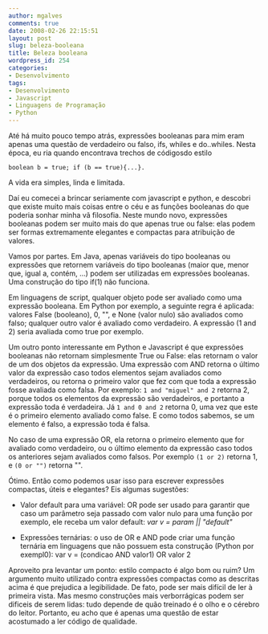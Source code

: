 ```yaml
---
author: mgalves
comments: true
date: 2008-02-26 22:15:51
layout: post
slug: beleza-booleana
title: Beleza booleana
wordpress_id: 254
categories:
- Desenvolvimento
tags:
- Desenvolvimento
- Javascript
- Linguagens de Programação
- Python
---
```


Até há muito pouco tempo atrás, expressões booleanas para mim eram apenas uma questão de verdadeiro ou falso, ifs, whiles e do..whiles. Nesta época, eu ria quando encontrava trechos de códigosdo estilo

`boolean b = true; if (b == true){...}.`

A vida era simples, linda e limitada.

Daí eu comecei a brincar seriamente com javascript e python, e descobri que existe muito mais coisas entre o céu e as funções booleanas do que poderia sonhar minha vã filosofia. Neste mundo novo, expressões booleanas podem ser muito mais do que apenas true ou false: elas podem ser formas extremamente elegantes e compactas para atribuição de valores.

Vamos por partes. Em Java, apenas variáveis do tipo booleanas ou expressões que retornem variáveis do tipo booleanas (maior que, menor que, igual a, contém, ...) podem ser utilizadas em expressões booleanas. Uma construção do tipo if(1) não funciona.

Em linguagens de script, qualquer objeto pode ser avaliado como uma expressão booleana. Em Python por exemplo, a seguinte regra é aplicada: valores False (booleano), 0, "", e None (valor nulo) são avaliados como falso; qualquer outro valor é avaliado como verdadeiro. A expressão (1 and 2) seria avaliada como true por exemplo.

Um outro ponto interessante em Python e Javascript é que expressões booleanas não retornam simplesmente True ou False: elas retornam o valor de um dos objetos da expressão. Uma expressão com AND retorna o último valor da expressão caso todos elementos sejam avaliados como verdadeiros, ou retorna o primeiro valor que fez com que toda a expressão fosse avaliada como falsa. Por exemplo: `1 and "miguel" and 2` retorna 2, porque todos os elementos da expressão são verdadeiros, e portanto a expressão toda é verdadeira. Já `1 and 0 and 2` retorna 0, uma vez que  este é o primeiro elemento avaliado como false. E como todos sabemos, se um elemento é falso, a expressão toda é falsa.

No caso de uma expressão OR, ela retorna o primeiro elemento que for avaliado como verdadeiro, ou o último elemento da expressão caso todos os anteriores sejam avaliados como falsos. Por exemplo `(1 or 2)` retorna 1, e `(0 or "")` retorna "".

Ótimo. Então como podemos usar isso para escrever expressões compactas, úteis e elegantes? Eis algumas sugestões:



	
  * Valor default para uma variável: OR pode ser usado para garantir que caso um parâmetro seja passado com valor nulo para uma função por exemplo, ele receba um valor default:
_var v = param ||  "default"_

	
  * Expressões ternárias: o uso de OR e AND pode criar uma função ternária em linguagens que não possuem esta construção (Python por exempl0):
var v = (condicao AND valor1) OR valor 2


Aproveito pra levantar um ponto: estilo compacto é algo bom ou ruim? Um argumento muito utilizado contra expressões compactas como as descritas acima é que prejudica a legibilidade. De fato, pode ser mais difícil de ler à primeira vista. Mas mesmo construções mais verborrágicas podem ser dificeis de serem lidas: tudo depende de quão treinado é o olho e o cérebro do leitor. Portanto, eu acho que é apenas uma questão de estar acostumado a ler código de qualidade.
